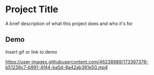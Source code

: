 
# Project Title

A brief description of what this project does and who it's for


## Demo

Insert gif or link to demo

https://user-images.githubusercontent.com/46238989/173367376-b51236c7-b991-4f44-ba5d-8a42ab381e50.mp4